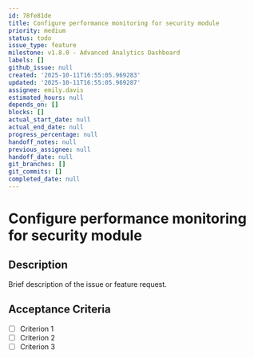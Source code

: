 ```yaml
---
id: 78fe81de
title: Configure performance monitoring for security module
priority: medium
status: todo
issue_type: feature
milestone: v1.8.0 - Advanced Analytics Dashboard
labels: []
github_issue: null
created: '2025-10-11T16:55:05.969283'
updated: '2025-10-11T16:55:05.969287'
assignee: emily.davis
estimated_hours: null
depends_on: []
blocks: []
actual_start_date: null
actual_end_date: null
progress_percentage: null
handoff_notes: null
previous_assignee: null
handoff_date: null
git_branches: []
git_commits: []
completed_date: null
---
```


# Configure performance monitoring for security module

## Description

Brief description of the issue or feature request.

## Acceptance Criteria

- [ ] Criterion 1
- [ ] Criterion 2
- [ ] Criterion 3